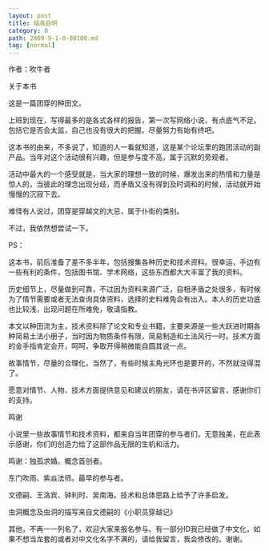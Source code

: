 ```yaml
---
layout: post
title: 临高启明﻿
category: 0
path: 2009-9-1-0-00100.md
tag: [normal]
---
```


作者：吹牛者

关于本书

这是一篇团穿的种田文。

上班到现在，写得最多的是各式各样的报告，第一次写网络小说，有点底气不足。包括它是否会太监，自己也没有很大的把握。尽量努力有始有终吧。

这本书的由来，不多说了，知道的人一看就知道，这是某个论坛里的跑团活动的副产品。当年对这个活动很有兴趣，但是参与度不高，属于沉默的旁观者。

活动中最大的一个感受就是，当大家的理想一致的时候，爆发出来的热情和力量是惊人的，当彼此的理念出现分歧，而矛盾又没有得到及时调和的时候，活动就开始慢慢的沉寂下去。

难怪有人说过，团穿是穿越文的大忌，属于仆街的类别。

不过，我依然想尝试一下。

PS：

这本书，前后准备了差不多半年，包括搜集各种历史和技术资料。很幸运，手边有一些有利的条件，包括图书馆、学术网络，这些东西都大大丰富了我的资料。

历史细节上，尽量做到可靠，不过因为资料来源广泛，自相矛盾之处很多，有时候为了情节需要或者无法查询具体资料，选择的史料难免会有出入。本人的历史功底也比较浅，出现问题在所难免，敬请指教。

本文以种田流为主，技术资料除了论文和专业书籍，主要来源是一些大跃进时期各种简易土法小册子，当时因为物质条件有限，简易制造和土法风行一时。技术方面的金手指肯定会开，呵呵，争取开得稍微能自圆其说一点。

故事情节，尽量的合理化，当然了，有些时候主角光环也是要开的，不然就没得混了。

愿意对情节、人物、技术方面提供意见和建议的朋友，请在书评区留言，感谢你们的支持。

鸣谢

小说里一些故事情节和技术资料，都来自当年团穿的参与者们，无意独美，在此表示感谢，你们的创造力给了这部作品无限的生机和活力。

鸣谢：独孤求婚。概念首创者。

东门吹雨、紫焱法师。最早的参与者。

文德嗣、王洛宾、钟利时、吴南海。技术和总体思路上给予了许多启发。

虫洞概念及虫洞的描写来自文德嗣的《小职员穿越记》

其他，不再一一列名了，欢迎大家来报名参与。有一部分ID我已经做了中文化，如果不想当龙套的或者对中文化名字不满的，请给我留言，我会修改的。谢谢。